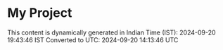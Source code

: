 # My Project

This content is dynamically generated in Indian Time (IST): 2024-09-20 19:43:46 IST
Converted to UTC: 2024-09-20 14:13:46 UTC
